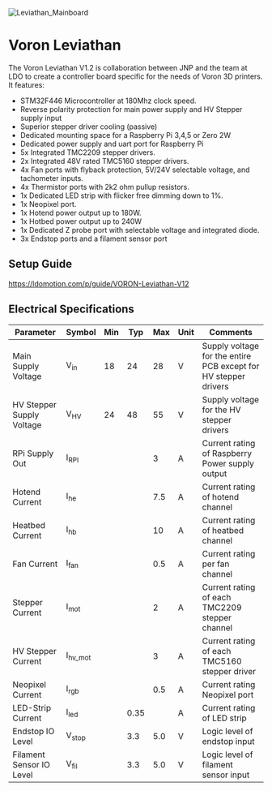 ![Leviathan_Mainboard](/Media/product_img_web2.avif "Leviathan Mainboard")

# Voron Leviathan
The Voron Leviathan V1.2 is collaboration between JNP and the team at LDO to create a controller board specific for the needs of Voron 3D printers. It features: 
- STM32F446 Microcontroller at 180Mhz clock speed. 
- Reverse polarity protection for main power supply and HV Stepper supply input
- Superior stepper driver cooling (passive)
- Dedicated mounting space for a Raspberry Pi 3,4,5 or Zero 2W
- Dedicated power supply and uart port for Raspberry Pi
- 5x Integrated TMC2209 stepper drivers. 
- 2x Integrated 48V rated TMC5160 stepper drivers. 
- 4x Fan ports with flyback protection, 5V/24V selectable voltage, and tachometer inputs. 
- 4x Thermistor ports with 2k2 ohm pullup resistors. 
- 1x Dedicated LED strip with flicker free dimming down to 1%.
- 1x Neopixel port.
- 1x Hotend power output up to 180W. 
- 1x Hotbed power output up to 240W
- 1x Dedicated Z probe port with selectable voltage and integrated diode.
- 3x Endstop ports and a filament sensor port 

## Setup Guide
https://ldomotion.com/p/guide/VORON-Leviathan-V12

## Electrical Specifications
| Parameter                 | Symbol             |  Min  | Typ   | Max   | Unit | Comments |
| --------------            | ------------------ | ----- | ----- | ----- |----- | -------- |
| Main Supply Voltage       | V<sub>in</sub>     | 18    | 24    | 28    |  V   | Supply voltage for the entire PCB except for HV stepper drivers |
| HV Stepper Supply Voltage | V<sub>HV</sub>     | 24    | 48    | 55    |  V   | Supply voltage for the HV stepper drivers |
| RPi Supply Out            | I<sub>RPI</sub>    |       |       | 3     |  A   | Current rating of Raspberry Power supply output |
| Hotend Current            | I<sub>he</sub>     |       |       | 7.5   |  A   | Current rating of hotend channel |
| Heatbed Current           | I<sub>hb</sub>     |       |       | 10    |  A   | Current rating of heatbed channel |
| Fan Current               | I<sub>fan</sub>    |       |       | 0.5   |  A   | Current rating per fan channel |
| Stepper Current           | I<sub>mot</sub>    |       |       | 2     |  A   | Current rating of each TMC2209 stepper channel |
| HV Stepper Current        | I<sub>hv_mot</sub> |       |       | 3     |  A   | Current rating of each TMC5160 stepper driver |
| Neopixel Current          | I<sub>rgb</sub>    |       |       | 0.5   |  A   | Current rating Neopixel port |
| LED-Strip Current         | I<sub>led</sub>    |       | 0.35  |       |  A   | Current rating of LED strip |
| Endstop IO Level          | V<sub>stop</sub>   |       | 3.3   | 5.0   |  V   | Logic level of endstop input |
| Filament Sensor IO Level  | V<sub>fil</sub>    |       | 3.3   | 5.0   |  V   | Logic level of filament sensor input |
